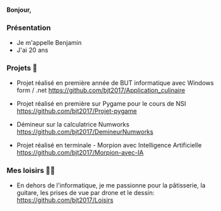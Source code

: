 #### Bonjour,

### Présentation

- Je m'appelle Benjamin
- J'ai 20 ans

### Projets 🚀

- Projet réalisé en première année de BUT informatique avec Windows form / .net
  https://github.com/bjt2017/Application_culinaire 

- Projet réalisé en première sur Pygame pour le cours de NSI 
  https://github.com/bjt2017/Projet-pygame 

- Démineur sur la calculatrice Numworks
  https://github.com/bjt2017/DemineurNumworks 
  
- Projet réalisé en terminale - Morpion avec Intelligence Artificielle
  https://github.com/bjt2017/Morpion-avec-IA 




### Mes loisirs 🎸🍰

- En dehors de l'informatique, je me passionne pour la pâtisserie, la guitare, les prises de vue par drone et le dessin:
https://github.com/bjt2017/Loisirs
 





